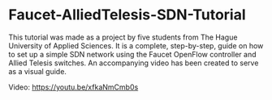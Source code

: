 # Faucet-AlliedTelesis-SDN-Tutorial

This tutorial was made as a project by five students from The Hague University of Applied Sciences. It is a complete, step-by-step, guide on how to set up a simple SDN network using the Faucet OpenFlow controller and Allied Telesis switches. An accompanying video has been created to serve as a visual guide.

Video: https://youtu.be/xfkaNmCmb0s
